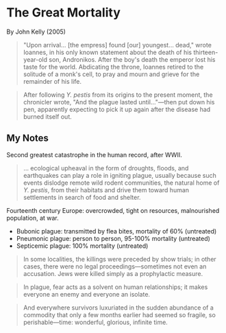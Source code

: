 # The Great Mortality

By John Kelly (2005)

> "Upon arrival… [the empress] found [our] youngest… dead," wrote Ioannes, in his only known statement about the death of his thirteen-year-old son, Andronikos. After the boy's death the emperor lost his taste for the world. Abdicating the throne, Ioannes retired to the solitude of a monk's cell, to pray and mourn and grieve for the remainder of his life.

> After following *Y. pestis* from its origins to the present moment, the chronicler wrote, "And the plague lasted until…"—then put down his pen, apparently expecting to pick it up again after the disease had burned itself out.

## My Notes
Second greatest catastrophe in the human record, after WWII.

> … ecological upheaval in the form of droughts, floods, and earthquakes can play a role in igniting plague, usually because such events dislodge remote wild rodent communities, the natural home of *Y. pestis*, from their habitats and drive them toward human settlements in search of food and shelter.

Fourteenth century Europe: overcrowded, tight on resources, malnourished population, at war.

- Bubonic plague: transmitted by flea bites, mortality of 60% (untreated)
- Pneumonic plague: person to person, 95-100% mortality (untreated)
- Septicemic plague: 100% mortality (untreated)

> In some localities, the killings were preceded by show trials; in other cases, there were no legal proceedings—sometimes not even an accusation. Jews were killed simply as a prophylactic measure.

> In plague, fear acts as a solvent on human relationships; it makes everyone an enemy and everyone an isolate.

> And everywhere survivors luxuriated in the sudden abundance of a commodity that only a few months earlier had seemed so fragile, so perishable—time: wonderful, glorious, infinite time.